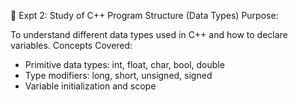🔹 Expt 2: Study of C++ Program Structure (Data Types)
Purpose:

To understand different data types used in C++ and how to declare variables.
Concepts Covered:

* Primitive data types: int, float, char, bool, double
* Type modifiers: long, short, unsigned, signed
* Variable initialization and scope
